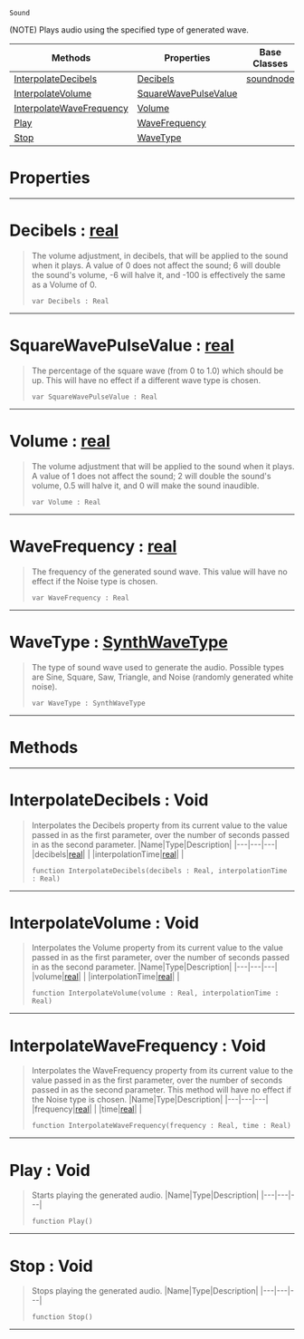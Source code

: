  `Sound`

(NOTE) Plays audio using the specified type of generated wave.

|Methods|Properties|Base Classes|Derived Classes|
|---|---|---|---|
|[ InterpolateDecibels](https://plasmaengine.github.io/PlasmaDocs/Plasma1/C++/code_reference/class_reference/generatedwavenode.markdown#interpolatedecibels-void)|[ Decibels](https://plasmaengine.github.io/PlasmaDocs/Plasma1/C++/code_reference/class_reference/generatedwavenode.markdown#decibels-plasma-engine-doc)|[soundnode](https://plasmaengine.github.io/PlasmaDocs/Plasma1/C++/code_reference/class_reference/soundnode.markdown)| |
|[ InterpolateVolume](https://plasmaengine.github.io/PlasmaDocs/Plasma1/C++/code_reference/class_reference/generatedwavenode.markdown#interpolatevolume-void)|[ SquareWavePulseValue](https://plasmaengine.github.io/PlasmaDocs/Plasma1/C++/code_reference/class_reference/generatedwavenode.markdown#squarewavepulsevalue-zer)| | |
|[ InterpolateWaveFrequency](https://plasmaengine.github.io/PlasmaDocs/Plasma1/C++/code_reference/class_reference/generatedwavenode.markdown#interpolatewavefrequency)|[ Volume](https://plasmaengine.github.io/PlasmaDocs/Plasma1/C++/code_reference/class_reference/generatedwavenode.markdown#volume-plasma-engine-docum)| | |
|[ Play](https://plasmaengine.github.io/PlasmaDocs/Plasma1/C++/code_reference/class_reference/generatedwavenode.markdown#play-void)|[ WaveFrequency](https://plasmaengine.github.io/PlasmaDocs/Plasma1/C++/code_reference/class_reference/generatedwavenode.markdown#wavefrequency-plasma-engin)| | |
|[ Stop](https://plasmaengine.github.io/PlasmaDocs/Plasma1/C++/code_reference/class_reference/generatedwavenode.markdown#stop-void)|[ WaveType](https://plasmaengine.github.io/PlasmaDocs/Plasma1/C++/code_reference/class_reference/generatedwavenode.markdown#wavetype-plasma-engine-doc)| | |


 #  Properties


---  
 #  Decibels : [real](https://plasmaengine.github.io/PlasmaDocs/Plasma1/C++/code_reference/lightning_base_types/real.markdown)

> The volume adjustment, in decibels, that will be applied to the sound when it plays. A value of 0 does not affect the sound; 6 will double the sound's volume, -6 will halve it, and -100 is effectively the same as a Volume of 0.
> ``` lang=cpp, name=Lightning
> var Decibels : Real


---  
 #  SquareWavePulseValue : [real](https://plasmaengine.github.io/PlasmaDocs/Plasma1/C++/code_reference/lightning_base_types/real.markdown)

> The percentage of the square wave (from 0 to 1.0) which should be up. This will have no effect if a different wave type is chosen.
> ``` lang=cpp, name=Lightning
> var SquareWavePulseValue : Real


---  
 #  Volume : [real](https://plasmaengine.github.io/PlasmaDocs/Plasma1/C++/code_reference/lightning_base_types/real.markdown)

> The volume adjustment that will be applied to the sound when it plays. A value of 1 does not affect the sound; 2 will double the sound's volume, 0.5 will halve it, and 0 will make the sound inaudible.
> ``` lang=cpp, name=Lightning
> var Volume : Real


---  
 #  WaveFrequency : [real](https://plasmaengine.github.io/PlasmaDocs/Plasma1/C++/code_reference/lightning_base_types/real.markdown)

> The frequency of the generated sound wave. This value will have no effect if the Noise type is chosen.
> ``` lang=cpp, name=Lightning
> var WaveFrequency : Real


---  
 #  WaveType : [SynthWaveType](https://plasmaengine.github.io/PlasmaDocs/Plasma1/C++/code_reference/enum_reference.markdown#synthwavetype)

> The type of sound wave used to generate the audio. Possible types are Sine, Square, Saw, Triangle, and Noise (randomly generated white noise).
> ``` lang=cpp, name=Lightning
> var WaveType : SynthWaveType


---  
 #  Methods


---  
 #  InterpolateDecibels : Void

> Interpolates the Decibels property from its current value to the value passed in as the first parameter, over the number of seconds passed in as the second parameter.
> |Name|Type|Description|
> |---|---|---|
> |decibels|[real](https://plasmaengine.github.io/PlasmaDocs/Plasma1/C++/code_reference/lightning_base_types/real.markdown)| |
> |interpolationTime|[real](https://plasmaengine.github.io/PlasmaDocs/Plasma1/C++/code_reference/lightning_base_types/real.markdown)| |
> ``` lang=cpp, name=Lightning
> function InterpolateDecibels(decibels : Real, interpolationTime : Real)
> ``` 


---  
 #  InterpolateVolume : Void

> Interpolates the Volume property from its current value to the value passed in as the first parameter, over the number of seconds passed in as the second parameter.
> |Name|Type|Description|
> |---|---|---|
> |volume|[real](https://plasmaengine.github.io/PlasmaDocs/Plasma1/C++/code_reference/lightning_base_types/real.markdown)| |
> |interpolationTime|[real](https://plasmaengine.github.io/PlasmaDocs/Plasma1/C++/code_reference/lightning_base_types/real.markdown)| |
> ``` lang=cpp, name=Lightning
> function InterpolateVolume(volume : Real, interpolationTime : Real)
> ``` 


---  
 #  InterpolateWaveFrequency : Void

> Interpolates the WaveFrequency property from its current value to the value passed in as the first parameter, over the number of seconds passed in as the second parameter. This method will have no effect if the Noise type is chosen.
> |Name|Type|Description|
> |---|---|---|
> |frequency|[real](https://plasmaengine.github.io/PlasmaDocs/Plasma1/C++/code_reference/lightning_base_types/real.markdown)| |
> |time|[real](https://plasmaengine.github.io/PlasmaDocs/Plasma1/C++/code_reference/lightning_base_types/real.markdown)| |
> ``` lang=cpp, name=Lightning
> function InterpolateWaveFrequency(frequency : Real, time : Real)
> ``` 


---  
 #  Play : Void

> Starts playing the generated audio.
> |Name|Type|Description|
> |---|---|---|
> ``` lang=cpp, name=Lightning
> function Play()
> ``` 


---  
 #  Stop : Void

> Stops playing the generated audio.
> |Name|Type|Description|
> |---|---|---|
> ``` lang=cpp, name=Lightning
> function Stop()
> ``` 


---  
 

 